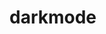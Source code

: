 # darkmode
                                            
                                                            
                                                                                                                                                                        
                                                                                                
                                                                                                                                  
                                                                                                                                              
                                                                                                   
                                                                                                                                     
